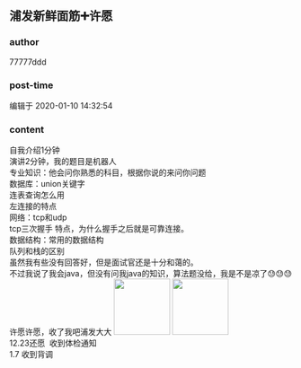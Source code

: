 ## 浦发新鲜面筋➕许愿
### author 
77777ddd
### post-time 

编辑于  2020-01-10 14:32:54
### content 
<div class="post-topic-des nc-post-content">
 自我介绍1分钟
 <br/>
 演讲2分钟，我的题目是机器人
 <br/>
 专业知识：他会问你熟悉的科目，根据你说的来问你问题
 <br/>
 数据库：union关键字
 <br/>
 连表查询怎么用
 <br/>
 左连接的特点
 <br/>
 网络：tcp和udp
 <br/>
 tcp三次握手 特点，为什么握手之后就是可靠连接。
 <br/>
 数据结构：常用的数据结构
 <br/>
 队列和栈的区别
 <br/>
 虽然我有些没有回答好，但是面试官还是十分和蔼的。
 <br/>
 不过我说了我会java，但没有问我java的知识，算法题没给，我是不是凉了😓😓😓
 <br/>
 许愿许愿，收了我吧浦发大大
 <img data-card-emoji="[抱大腿]" height="100px" src="https://uploadfiles.nowcoder.com/images/20191019/6658561_1571454654067_FB5C81ED3A220004B71069645F112867" width="100px"/>
 <img data-card-emoji="[大佬]" height="100px" src="https://uploadfiles.nowcoder.com/images/20191019/6658561_1571454739471_4A47A0DB6E60853DEDFCFDF08A5CA249" width="100px"/>
 <br/>
 12.23还愿  收到体检通知
 <br/>
 1.7 收到背调
</div>
